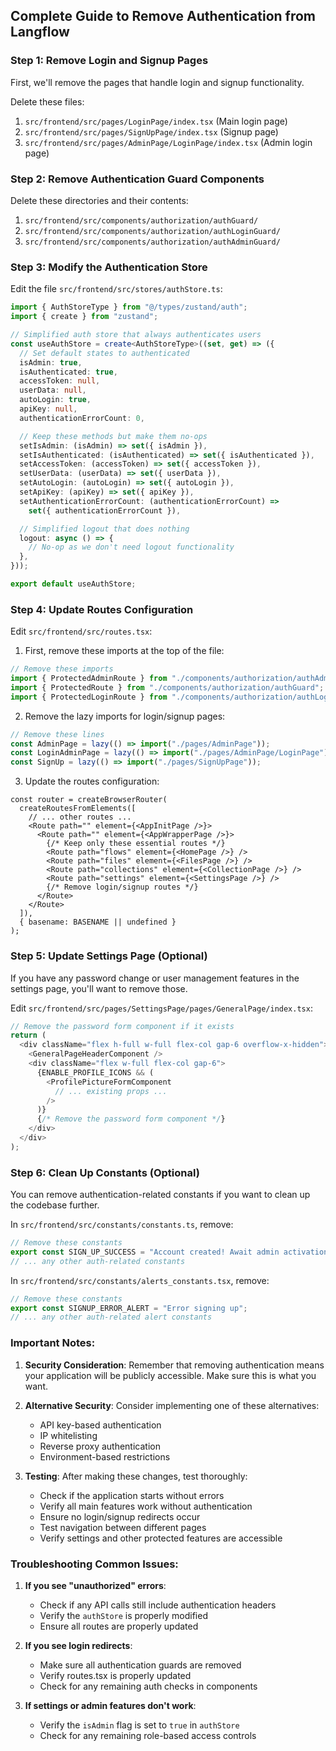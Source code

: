 ## Complete Guide to Remove Authentication from Langflow

### Step 1: Remove Login and Signup Pages
First, we'll remove the pages that handle login and signup functionality.

Delete these files:
1. `src/frontend/src/pages/LoginPage/index.tsx` (Main login page)
2. `src/frontend/src/pages/SignUpPage/index.tsx` (Signup page)
3. `src/frontend/src/pages/AdminPage/LoginPage/index.tsx` (Admin login page)

### Step 2: Remove Authentication Guard Components
Delete these directories and their contents:
1. `src/frontend/src/components/authorization/authGuard/`
2. `src/frontend/src/components/authorization/authLoginGuard/`
3. `src/frontend/src/components/authorization/authAdminGuard/`

### Step 3: Modify the Authentication Store
Edit the file `src/frontend/src/stores/authStore.ts`:

```typescript:src/frontend/src/stores/authStore.ts
import { AuthStoreType } from "@/types/zustand/auth";
import { create } from "zustand";

// Simplified auth store that always authenticates users
const useAuthStore = create<AuthStoreType>((set, get) => ({
  // Set default states to authenticated
  isAdmin: true,
  isAuthenticated: true,
  accessToken: null,
  userData: null,
  autoLogin: true,
  apiKey: null,
  authenticationErrorCount: 0,

  // Keep these methods but make them no-ops
  setIsAdmin: (isAdmin) => set({ isAdmin }),
  setIsAuthenticated: (isAuthenticated) => set({ isAuthenticated }),
  setAccessToken: (accessToken) => set({ accessToken }),
  setUserData: (userData) => set({ userData }),
  setAutoLogin: (autoLogin) => set({ autoLogin }),
  setApiKey: (apiKey) => set({ apiKey }),
  setAuthenticationErrorCount: (authenticationErrorCount) =>
    set({ authenticationErrorCount }),

  // Simplified logout that does nothing
  logout: async () => {
    // No-op as we don't need logout functionality
  },
}));

export default useAuthStore;
```

### Step 4: Update Routes Configuration
Edit `src/frontend/src/routes.tsx`:

1. First, remove these imports at the top of the file:
```typescript
// Remove these imports
import { ProtectedAdminRoute } from "./components/authorization/authAdminGuard";
import { ProtectedRoute } from "./components/authorization/authGuard";
import { ProtectedLoginRoute } from "./components/authorization/authLoginGuard";
```

2. Remove the lazy imports for login/signup pages:
```typescript
// Remove these lines
const AdminPage = lazy(() => import("./pages/AdminPage"));
const LoginAdminPage = lazy(() => import("./pages/AdminPage/LoginPage"));
const SignUp = lazy(() => import("./pages/SignUpPage"));
```

3. Update the routes configuration:
```typescript:src/frontend/src/routes.tsx
const router = createBrowserRouter(
  createRoutesFromElements([
    // ... other routes ...
    <Route path="" element={<AppInitPage />}>
      <Route path="" element={<AppWrapperPage />}>
        {/* Keep only these essential routes */}
        <Route path="flows" element={<HomePage />} />
        <Route path="files" element={<FilesPage />} />
        <Route path="collections" element={<CollectionPage />} />
        <Route path="settings" element={<SettingsPage />} />
        {/* Remove login/signup routes */}
      </Route>
    </Route>
  ]),
  { basename: BASENAME || undefined }
);
```

### Step 5: Update Settings Page (Optional)
If you have any password change or user management features in the settings page, you'll want to remove those.

Edit `src/frontend/src/pages/SettingsPage/pages/GeneralPage/index.tsx`:
```typescript
// Remove the password form component if it exists
return (
  <div className="flex h-full w-full flex-col gap-6 overflow-x-hidden">
    <GeneralPageHeaderComponent />
    <div className="flex w-full flex-col gap-6">
      {ENABLE_PROFILE_ICONS && (
        <ProfilePictureFormComponent
          // ... existing props ...
        />
      )}
      {/* Remove the password form component */}
    </div>
  </div>
);
```

### Step 6: Clean Up Constants (Optional)
You can remove authentication-related constants if you want to clean up the codebase further.

In `src/frontend/src/constants/constants.ts`, remove:
```typescript
// Remove these constants
export const SIGN_UP_SUCCESS = "Account created! Await admin activation. ";
// ... any other auth-related constants
```

In `src/frontend/src/constants/alerts_constants.tsx`, remove:
```typescript
// Remove these constants
export const SIGNUP_ERROR_ALERT = "Error signing up";
// ... any other auth-related alert constants
```

### Important Notes:
1. **Security Consideration**: Remember that removing authentication means your application will be publicly accessible. Make sure this is what you want.

2. **Alternative Security**: Consider implementing one of these alternatives:
   - API key-based authentication
   - IP whitelisting
   - Reverse proxy authentication
   - Environment-based restrictions

3. **Testing**: After making these changes, test thoroughly:
   - Check if the application starts without errors
   - Verify all main features work without authentication
   - Ensure no login/signup redirects occur
   - Test navigation between different pages
   - Verify settings and other protected features are accessible

### Troubleshooting Common Issues:

1. **If you see "unauthorized" errors**:
   - Check if any API calls still include authentication headers
   - Verify the `authStore` is properly modified
   - Ensure all routes are properly updated

2. **If you see login redirects**:
   - Make sure all authentication guards are removed
   - Verify routes.tsx is properly updated
   - Check for any remaining auth checks in components

3. **If settings or admin features don't work**:
   - Verify the `isAdmin` flag is set to `true` in `authStore`
   - Check for any remaining role-based access controls
